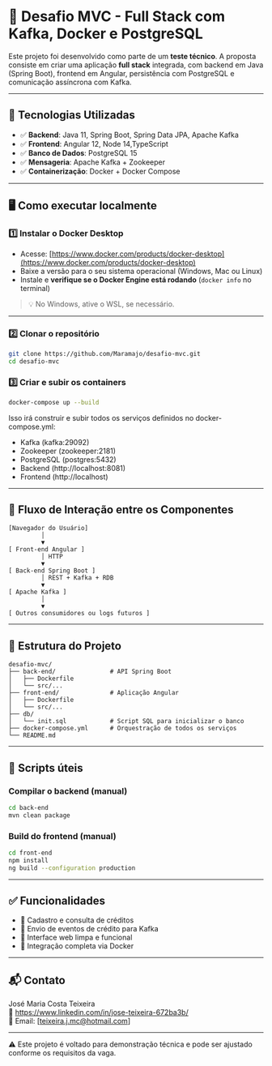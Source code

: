 # 💼 Desafio MVC - Full Stack com Kafka, Docker e PostgreSQL

Este projeto foi desenvolvido como parte de um **teste técnico**. A proposta consiste em criar uma aplicação **full stack** integrada, com backend em Java (Spring Boot), frontend em Angular, persistência com PostgreSQL e comunicação assíncrona com Kafka.

---

## 🔧 Tecnologias Utilizadas

- ✅ **Backend**: Java 11, Spring Boot, Spring Data JPA, Apache Kafka
- ✅ **Frontend**: Angular 12, Node 14,TypeScript
- ✅ **Banco de Dados**: PostgreSQL 15
- ✅ **Mensageria**: Apache Kafka + Zookeeper
- ✅ **Containerização**: Docker + Docker Compose

---

## 🖥️ Como executar localmente

### 1️⃣ Instalar o Docker Desktop

- Acesse: [https://www.docker.com/products/docker-desktop](https://www.docker.com/products/docker-desktop)
- Baixe a versão para o seu sistema operacional (Windows, Mac ou Linux)
- Instale e **verifique se o Docker Engine está rodando** (`docker info` no terminal)

> 💡 No Windows, ative o WSL, se necessário.

---

### 2️⃣ Clonar o repositório

```bash
git clone https://github.com/Maramajo/desafio-mvc.git
cd desafio-mvc
```

### 3️⃣ Criar e subir os containers

```bash
docker-compose up --build
```

Isso irá construir e subir todos os serviços definidos no docker-compose.yml:

- Kafka (kafka:29092)
- Zookeeper (zookeeper:2181)
- PostgreSQL (postgres:5432)
- Backend (http://localhost:8081)
- Frontend (http://localhost)

---

## 🧭 Fluxo de Interação entre os Componentes

```
[Navegador do Usuário]
         │
         ▼
[ Front-end Angular ]
         │ HTTP
         ▼
[ Back-end Spring Boot ]
         │ REST + Kafka + RDB
         ▼
[ Apache Kafka ]
         │
         ▼
[ Outros consumidores ou logs futuros ]
```

---

## 📁 Estrutura do Projeto

```
desafio-mvc/
├── back-end/               # API Spring Boot
│   ├── Dockerfile
│   └── src/...
├── front-end/              # Aplicação Angular
│   ├── Dockerfile
│   └── src/...
├── db/
│   └── init.sql            # Script SQL para inicializar o banco
├── docker-compose.yml      # Orquestração de todos os serviços
└── README.md
```

---

## 🧪 Scripts úteis

### Compilar o backend (manual)

```bash
cd back-end
mvn clean package
```

### Build do frontend (manual)

```bash
cd front-end
npm install
ng build --configuration production
```

---

## ✅ Funcionalidades

- 📌 Cadastro e consulta de créditos
- 📌 Envio de eventos de crédito para Kafka
- 📌 Interface web limpa e funcional
- 📌 Integração completa via Docker

---

## 📬 Contato

José Maria Costa Teixeira  
🔗 https://www.linkedin.com/in/jose-teixeira-672ba3b/  
📧 Email: [teixeira.j.mc@hotmail.com]

---

⚠️ Este projeto é voltado para demonstração técnica e pode ser ajustado conforme os requisitos da vaga.
